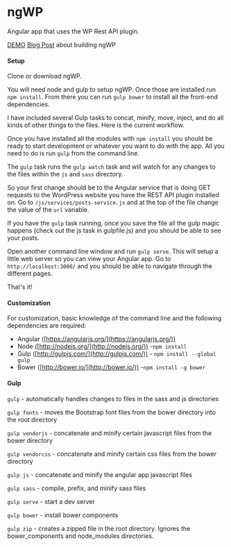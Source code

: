 ngWP
==========

Angular app that uses the WP Rest API plugin.

[DEMO](http://braginteractive.com/ngwp) 
[Blog Post](http://braginteractive.com/the-adventure-of-building-my-first-angular-app-with-the-wordpress-rest-api/) about building ngWP 


#### Setup
Clone or download ngWP.

You will need node and gulp to setup ngWP. Once those are installed run `npm install`. From there you can run `gulp bower` to install all the front-end dependencies.

I have included several Gulp tasks to concat, minify, move, inject, and do all kinds of other things to the files. Here is the current workflow. 

Once you have installed all the modules with `npm install` you should be ready to start development or whatever you want to do with the app. All you need to do is run `gulp` from the command line. 

The `gulp` task runs the `gulp watch` task and will watch for any changes to the files within the `js` and `sass` directory. 

So your first change should be to the Angular service that is doing GET requests to the WordPress website you have the REST API plugin installed on. Go to `/js/services/posts-service.js` and at the top of the file change the value of the `url` variable. 

If you have the `gulp` task running, once you save the file all the gulp magic happens (check out the js task in gulpfile.js) and you should be able to see your posts. 

Open another command line window and run `gulp serve`. This will setup a little web server so you can view your Angular app. Go to `http://localhost:3000/` and you should be able to navigate through the different pages. 

That's it!


#### Customization
For customization, basic knowledge of the command line and the following dependencies are required:

- Angular ([https://angularjs.org/](https://angularjs.org/)) 
- Node ([http://nodejs.org/](http://nodejs.org/)) -`npm install`
- Gulp ([http://gulpjs.com/](http://gulpjs.com/)) - `npm install --global gulp`
- Bower ([http://bower.io/](http://bower.io/)) -`npm install -g bower`


#### Gulp

`gulp` - automatically handles changes to files in the sass and js directories

`gulp fonts` - moves the Bootstrap font files from the bower directory into the root directory

`gulp vendorjs` - concatenate and minify certain javascript files from the bower directory 

`gulp vendorcss` - concatenate and minify certain css files from the bower directory 

`gulp js` - concatenate and minify the angular app javascript files

`gulp sass` - compile, prefix, and minify sass files

`gulp serve` - start a dev server

`gulp bower` - install bower components

`gulp zip` - creates a zipped file in the root directory. Ignores the bower_components and node_modules directories.







